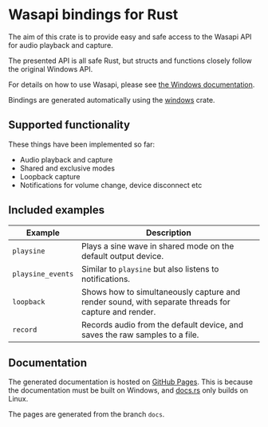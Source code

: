 # Wasapi bindings for Rust

The aim of this crate is to provide easy and safe access to the Wasapi API for audio playback and capture. 

The presented API is all safe Rust, but structs and functions closely follow the original Windows API. 

For details on how to use Wasapi, please see [the Windows documentation](https://docs.microsoft.com/en-us/windows/win32/coreaudio/core-audio-interfaces).

Bindings are generated automatically using the [windows](https://crates.io/crates/windows) crate.

## Supported functionality

These things have been implemented so far:

- Audio playback and capture
- Shared and exclusive modes
- Loopback capture
- Notifications for volume change, device disconnect etc

## Included examples

| Example    | Description                                                    |
| ---------- | ---------------------------------------------------------------|
| `playsine` | Plays a sine wave in shared mode on the default output device. |
| `playsine_events` | Similar to `playsine` but also listens to notifications. |
| `loopback` | Shows how to simultaneously capture and render sound, with separate threads for capture and render. |
| `record` | Records audio from the default device, and saves the raw samples to a file. |

## Documentation
The generated documentation is hosted on [GitHub Pages](https://henquist.github.io/wasapi-rs/). This is because the documentation must be built on Windows, and [docs.rs](https://docs.rs/crate/wasapi) only builds on Linux.

The pages are generated from the branch `docs`.


